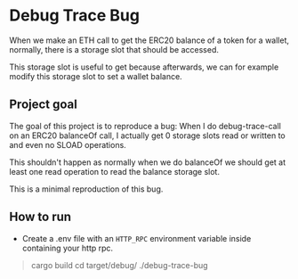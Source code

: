 # Debug Trace Bug

When we make an ETH call to get the ERC20 balance of a token for a wallet, normally, there is a storage
slot that should be accessed.

This storage slot is useful to get because afterwards, we can for example modify this storage slot to set
a wallet balance.

## Project goal

The goal of this project is to reproduce a bug:
When I do debug-trace-call on an ERC20 balanceOf call, I actually get 0 storage slots read or written to
and even no SLOAD operations.

This shouldn't happen as normally when we do balanceOf we should get at least one read operation to read the
balance storage slot.

This is a minimal reproduction of this bug.

## How to run

- Create a .env file with an `HTTP_RPC` environment variable inside containing your http rpc.

> cargo build
> cd target/debug/
> ./debug-trace-bug

